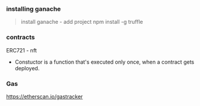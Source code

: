 ### installing ganache
> install ganache - add project
> npm install -g truffle

### contracts
ERC721 - nft

- Constuctor is a function that's executed only once, when a contract gets deployed.

### Gas
https://etherscan.io/gastracker